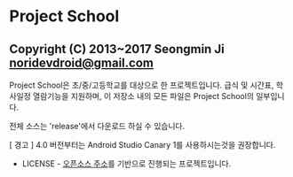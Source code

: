 Project School
=====================================
Copyright (C) 2013~2017 Seongmin Ji <noridevdroid@gmail.com>
----------------------------------------------------------------------------------------------

Project School은 초/중/고등학교를 대상으로 한 프로젝트입니다.
급식 및 시간표, 학사일정 열람기능을 지원하며, 이 저장소 내의 모든 파일은 Project School의 일부입니다.


전체 소스는 'release'에서 다운로드 하실 수 있습니다.

[ 경고 ] 4.0 버전부터는 Android Studio Canary 1를 사용하시는것을 권장합니다.


- LICENSE -
[오픈소스 주소](https://bitbucket.org/whdghks913/wondanghighschool)를 기반으로 진행되는 프로젝트입니다.
